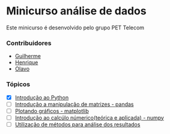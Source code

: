 # Minicurso análise de dados
Este minicurso é desenvolvido pelo grupo PET Telecom
### Contribuidores
- [Guilherme](https://github.com/GUI-FERREIRA)
- [Henrique](https://github.com/Xx220xX)
- [Olavo](https://github.com/olavocinacio)

### Tópicos
- [x] [Introdução ao Python](intropy.md)
- [ ] [Introdução a manipulação de matrizes - pandas](pandas.md)
- [ ] [Plotando gráficos - matplotlib](matplotib.md)
- [ ] [Introdução ao calcúlo númerico(teórica e aplicada) - numpy](calculonumerico.md)
- [ ] [Utilização de métodos para análise dos resultados](metodos_para_analise.md)
